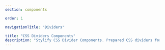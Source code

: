 ```yaml
---
section: components

order: 1

navigationTitle: "Dividers"

title: "CSS Dividers Components"
description: "Stylify CSS Divider Components. Prepared CSS dividers for your next web project. Copy&Paste, without CSS framework."
---
```


<interactive-preview class="margin-bottom:48px"
title="Dividers"
html-snippet="components/dividers"></interactive-preview>
